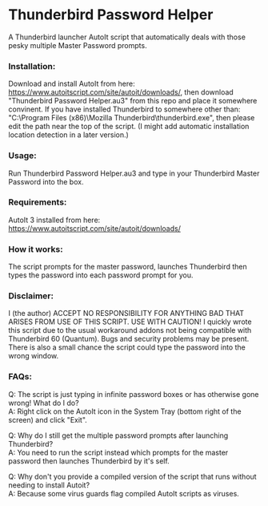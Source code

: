 # Thunderbird Password Helper
A Thunderbird launcher AutoIt script that automatically deals with those pesky multiple Master Password prompts.

### Installation:
  Download and install AutoIt from here: https://www.autoitscript.com/site/autoit/downloads/, then download "Thunderbird Password Helper.au3" from this repo and place it somewhere convinent.
  If you have installed Thunderbird to somewhere other than: "C:\Program Files (x86)\Mozilla Thunderbird\thunderbird.exe",
  then please edit the path near the top of the script. (I might add automatic installation location detection in a later version.)

### Usage:
  Run Thunderbird Password Helper.au3 and type in your Thunderbird Master Password into the box.
  
### Requirements: 
  AutoIt 3 installed from here: https://www.autoitscript.com/site/autoit/downloads/
  
### How it works:
  The script prompts for the master password, launches Thunderbird then types the password into each password prompt for you.

### Disclaimer:
  I (the author) ACCEPT NO RESPONSIBILITY FOR ANYTHING BAD THAT ARISES FROM USE OF THIS SCRIPT. USE WITH CAUTION!
  I quickly wrote this script due to the usual workaround addons not being compatible with Thunderbird 60 (Quantum).
  Bugs and security problems may be present.
  There is also a small chance the script could type the password into the wrong window.

### FAQs:
  Q: The script is just typing in infinite password boxes or has otherwise gone wrong! What do I do?<br />
  A: Right click on the AutoIt icon in the System Tray (bottom right of the screen) and click "Exit".

  Q: Why do I still get the multiple password prompts after launching Thunderbird?<br />
  A: You need to run the script instead which prompts for the master password then launches Thunderbird by it's self.
 
  Q: Why don't you provide a compiled version of the script that runs without needing to install Autoit?<br />
  A: Because some virus guards flag compiled AutoIt scripts as viruses.

